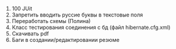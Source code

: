 1. 100 JUit
2. Запретить вводить руссие буквы в текстовые поля
3. Переработать схемы (Полина)
4. Класс тестирования соединения с бд (файл hibernate.cfg.xml)
5. Скачивать pdf 
6. Баги в создании/редактировании резюме
